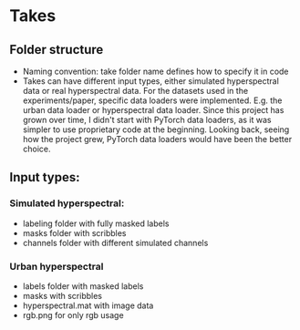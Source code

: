 # Takes

## Folder structure

- Naming convention: take folder name defines how to specify it in code
- Takes can have different input types, either simulated hyperspectral data or real hyperspectral data. For the datasets used in the experiments/paper, specific data loaders were implemented. E.g. the urban data loader or hyperspectral data loader. Since this project has grown over time, I didn't start with PyTorch data loaders, as it was simpler to use proprietary code at the beginning. Looking back, seeing how the project grew, PyTorch data loaders would have been the better choice.

## Input types:

### Simulated hyperspectral:
- labeling folder with fully masked labels
- masks folder with scribbles
- channels folder with different simulated channels

### Urban hyperspectral
- labels folder with masked labels
- masks with scribbles
- hyperspectral.mat with image data
- rgb.png for only rgb usage